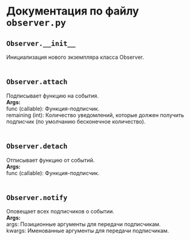 # Документация по файлу `observer.py`


## `Observer.__init__`<br>
Инициализация нового экземпляра класса Observer.<br>
<br>

## `Observer.attach`<br>
Подписывает функцию на события.<br>
**Args:**<br>
func (callable): Функция-подписчик.<br>
remaining (int): Количество уведомлений, которые должен получить подписчик (по умолчанию бесконечное количество).<br>
<br>

## `Observer.detach`<br>
Отписывает функцию от событий.<br>
**Args:**<br>
func (callable): Функция-подписчик.<br>
<br>

## `Observer.notify`<br>
Оповещает всех подписчиков о событии.<br>
**Args:**<br>
args: Позиционные аргументы для передачи подписчикам.<br>
kwargs: Именованные аргументы для передачи подписчикам.<br>
<br>
